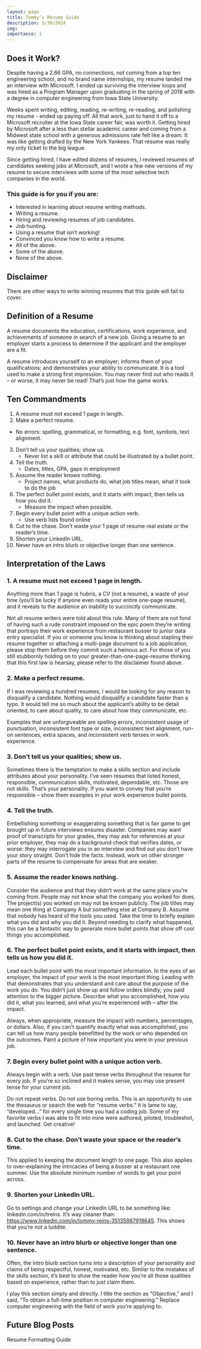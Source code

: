 ```yaml
---
layout: page
title: Tommy’s Resume Guide
description: 3/30/2024
img: 
importance: 1
---
```


## Does it Work?

Despite having a 2.66 GPA, no connections, not coming from a top ten engineering school, and no brand name internships, my resume landed me an interview with Microsoft. I ended up surviving the interview loops and was hired as a Program Manager upon graduating in the spring of 2018 with a degree in computer engineering from Iowa State University. 

Weeks spent writing, editing, reading, re-writing, re-reading, and polishing my resume - ended up paying off. All that work, just to hand it off to a Microsoft recruiter at the Iowa State career fair, was worth it. Getting hired by Microsoft after a less than stellar academic career and coming from a Midwest state school with a generous admissions rate felt like a dream. It was like getting drafted by the New York Yankees. That resume was really my only ticket to the big league. 

Since getting hired, I have edited dozens of resumes, I reviewed resumes of candidates seeking jobs at Microsoft, and I wrote a few new versions of my resume to secure interviews with some of the most selective tech companies in the world. 

### This guide is for you if you are:

- Interested in learning about resume writing methods. 
- Writing a resume.
- Hiring and reviewing resumes of job candidates.
- Job hunting.
- Using a resume that isn’t working!
- Convinced you know how to write a resume.
- All of the above.
- Some of the above.
- None of the above.

## Disclaimer

There are other ways to write winning resumes that this guide will fail to cover. 

## Definition of a Resume

A resume documents the education, certifications, work experience, and achievements of someone in search of a new job. Giving a resume to an employer starts a process to determine if the applicant and the employer are a fit.

A resume introduces yourself to an employer; informs them of your qualifications; and demonstrates your ability to communicate. It is a tool used to make a strong first impression. You may never find out who reads it – or worse, it may never be read! That’s just how the game works.

## Ten Commandments

1. A resume must not exceed 1 page in length.
2. Make a perfect resume.
- No errors: spelling, grammatical, or formatting, e.g. font, symbols, text alignment.
3. Don’t tell us your qualities; show us. 
    - Never list a skill or attribute that could be illustrated by a bullet point.
4. Tell the truth.
    - Dates, titles, GPA, gaps in employment
5. Assume the reader knows nothing.
    - Project names, what products do, what job titles mean, what it took to do the job 
6. The perfect bullet point exists, and it starts with impact, then tells us how you did it.
    - Measure the impact when possible.
7. Begin every bullet point with a unique action verb.
    - Use verb lists found online
8. Cut to the chase. Don’t waste your 1 page of resume real estate or the reader’s time.
9. Shorten your LinkedIn URL.
10. Never have an intro blurb or objective longer than one sentence.

## Interpretation of the Laws

### 1. A resume must not exceed 1 page in length.

Anything more than 1 page is hubris, a CV (not a resume), a waste of your time (you’ll be lucky if anyone even reads your entire one-page resume), and it reveals to the audience an inability to succinctly communicate. 

Not all resume writers were told about this rule. Many of them are not fond of having such a rude constraint imposed on the epic poem they’re writing that portrays their work experience from restaurant busser to junior data entry specialist. If you or someone you know is thinking about stapling their resume together or attaching a multi-page document to a job application, please stop them before they commit such a heinous act. For those of you still stubbornly holding on to your greater-than-one-page-resume thinking that this first law is hearsay, please refer to the disclaimer found above.

### 2. Make a perfect resume.

If I was reviewing a hundred resumes, I would be looking for any reason to disqualify a candidate. Nothing would disqualify a candidate faster than a typo. It would tell me so much about the applicant’s ability to be detail oriented, to care about quality, to care about how they communicate, etc. 

Examples that are unforgiveable are spelling errors, inconsistent usage of punctuation, inconsistent font type or size, inconsistent text alignment, run-on sentences, extra spaces, and inconsistent verb tenses in work experience.

### 3. Don’t tell us your qualities; show us.

Sometimes there is the temptation to make a skills section and include attributes about your personality. I’ve seen resumes that listed honest, responsible, communication skills, motivated, dependable, etc. Those are not skills. That’s your personality. If you want to convey that you’re responsible – show them examples in your work experience bullet points.

### 4. Tell the truth.

Embellishing something or exaggerating something that is fair game to get brought up in future interviews ensures disaster. Companies may want proof of transcripts for your grades, they may ask for references at your prior employer, they may do a background check that verifies dates, or worse: they may interrogate you in an interview and find out you don’t have your story straight. Don’t hide the facts. Instead, work on other stronger parts of the resume to compensate for areas that are weaker.

### 5. Assume the reader knows nothing.

Consider the audience and that they didn’t work at the same place you’re coming from. People may not know what the company you worked for does. The project(s) you worked on may not be known publicly. The job titles may mean one thing at Company A but something else at Company B. Assume that nobody has heard of the tools you used. Take the time to briefly explain what you did and why you did it. Beyond needing to clarify what happened, this can be a fantastic way to generate more bullet points that show off cool things you accomplished.

### 6. The perfect bullet point exists, and it starts with impact, then tells us how you did it.

Lead each bullet point with the most important information. In the eyes of an employer, the impact of your work is the most important thing. Leading with that demonstrates that you understand and care about the purpose of the work you do. You didn’t just show up and follow orders blindly; you paid attention to the bigger picture. Describe what you accomplished, how you did it, what you learned, and what you’re experienced with – after the impact.

Always, when appropriate, measure the impact with numbers, percentages, or dollars. Also, if you can’t quantify exactly what was accomplished, you can tell us how many people benefitted by the work or who depended on the outcomes. Paint a picture of how important you were in your previous job.

### 7. Begin every bullet point with a unique action verb.

Always begin with a verb. Use past tense verbs throughout the resume for every job. If you’re so inclined and it makes sense, you may use present tense for your current job.

Do not repeat verbs. Do not use boring verbs. This is an opportunity to use the thesaurus or search the web for “resume verbs.” It is lame to say, “developed…” for every single time you had a coding job. Some of my favorite verbs I was able to fit into mine were authored, piloted, troubleshot, and launched. Get creative!

### 8. Cut to the chase. Don’t waste your space or the reader’s time.

This applied to keeping the document length to one page. This also applies to over-explaining the intricacies of being a busser at a restaurant one summer. Use the absolute minimum number of words to get your point across.

### 9. Shorten your LinkedIn URL.

Go to settings and change your LinkedIn URL to be something like: linkedin.com/in/treins. It’s way cleaner than: https://www.linkedin.com/in/tommy-reins-35135987918645. This shows that you’re not a luddite.

### 10. Never have an intro blurb or objective longer than one sentence.

Often, the intro blurb section turns into a description of your personality and claims of being respectful, honest, motivated, etc. Similar to the mistakes of the skills section, it’s best to show the reader how you’re all those qualities based on experience, rather than to just claim them. 

I play this section simply and directly. I title the section as “Objective,” and I said, “To obtain a full-time position in computer engineering.” Replace computer engineering with the field of work you’re applying to.

## Future Blog Posts
Resume Formatting Guide
